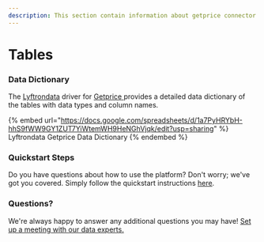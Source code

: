 ```yaml
---
description: This section contain information about getprice connector tables information
---
```


# Tables

### Data Dictionary

The [Lyftrondata](https://www.lyftrondata.com/) driver for [Getprice](https://www.lyftrondata.com/integration/getprice/)[ ](https://www.lyftrondata.com/integration/getprice/)provides a detailed data dictionary of the tables with data types and column names.

{% embed url="https://docs.google.com/spreadsheets/d/1a7PyHRYbH-hhS9fWW9GY1ZUT7YiWtemWH9HeNGhVjqk/edit?usp=sharing" %}
Lyftrondata Getprice Data Dictionary
{% endembed %}

### Quickstart Steps

Do you have questions about how to use the platform? Don't worry; we've got you covered. Simply follow the quickstart instructions [here](../../../../quickstart-steps.md).

### Questions? <a href="#questions" id="questions"></a>

We're always happy to answer any additional questions you may have! [Set up a meeting with our data experts.](https://www.lyftrondata.com/book-a-meeting/)

